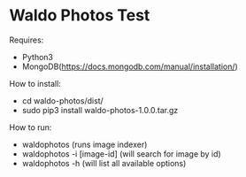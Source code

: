 # Waldo Photos Test

Requires:

* Python3
* MongoDB(https://docs.mongodb.com/manual/installation/)

How to install:

* cd waldo-photos/dist/
* sudo pip3 install waldo-photos-1.0.0.tar.gz

How to run:

* waldophotos (runs image indexer)
* waldophotos -i [image-id] (will search for image by id)
* waldophotos -h (will list all available options)
